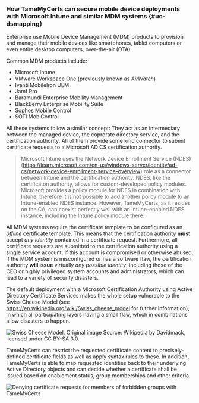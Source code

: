 ### How TameMyCerts can secure mobile device deployments with Microsoft Intune and similar MDM systems {#uc-dsmapping}

Enterprise use Mobile Device Management (MDM) products to provision and manage their mobile devices like smartphones, tablet computers or even entire desktop computers, over-the-air (OTA).

Common MDM products include:

- Microsoft Intune
- VMware Workspace One (previously known as _AirWatch_)
- Ivanti MobileIron UEM
- Jamf Pro
- Baramundi Enterprise Mobility Management
- BlackBerry Enterprise Mobility Suite
- Sophos Mobile Control
- SOTI MobiControl

All these systems follow a similar concept: They act as an intermediary between the managed device, the coprorate directory service, and the certification authority. All of them provide some kind connector to submit certificate requests to a Microsoft AD CS certification authority.

> Microsoft Intune uses the Network Device Enrollment Service (NDES) (<https://learn.microsoft.com/en-us/windows-server/identity/ad-cs/network-device-enrollment-service-overview>) role as a connector between Intune and the certification authority. NDES, like the certificaton authority, allows for custom-developed policy modules. Microsoft provides a policy module for NDES in combination with Intune, therefore it is not possible to add another policy module to an Intune-enabled NDES instance. However, TameMyCerts, as it resides on the CA, can coexist perfectly well with an Intune-enabled NDES instance, including the Intune policy module there.

All MDM systems require the certificate template to be configured as an _offline_ certificate template. This means that the certification authority **must** accept _any identity_ contained in a certificate request. Furthermore, all certificate requests are submitted to the certification authority using a single service account. If this account is compromised or otherwise abused, if the MDM system is misconfigured or has a software flaw, the certification authority **will issue** virtually _any possible identity_, including those of the CEO or highly privileged system accounts and administrators, which can lead to a variety of security disasters.

The default deployment with a Microsoft Certification Authority using Active Directory Certificate Services makes the whole setup vulnerable to the Swiss Cheese Model (see <https://en.wikipedia.org/wiki/Swiss_cheese_model> for futrher information), in which all participating layers having a small flaw, which in combinations allow disasters to happen.

![Swiss Cheese Model. Original image Source: Wikipedia by Davidmack, licensed under CC BY-SA 3.0.](resources/Swiss-Cheese-Model.png)

TameMyCerts can restrict the requested certificate content to precisely-defined certificate fields as well as apply syntax rules to these. In addition, TameMyCerts is able to map requested identities back to their underlying Active Directory objects and can decide whether a certificate shall be issued based on enablement status, group memberships and other criteria.

![Denying certificate requests for members of forbidden groups with TameMyCerts](resources/deny-forbidden-group.png)